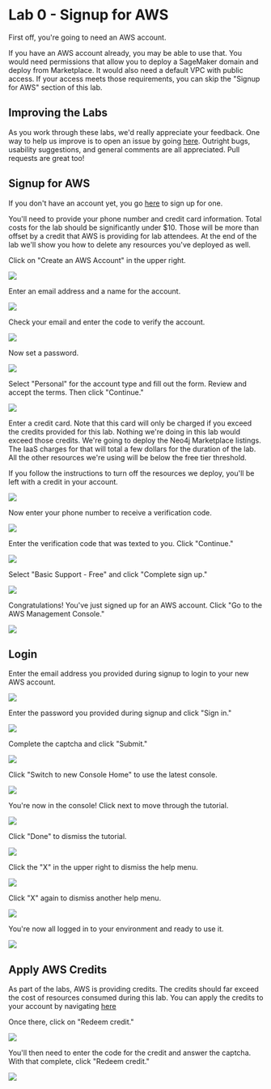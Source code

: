 # Lab 0 - Signup for AWS
First off, you're going to need an AWS account.  

If you have an AWS account already, you may be able to use that.  You would need permissions that allow you to deploy a SageMaker domain and deploy from Marketplace.  It would also need a default VPC with public access.  If your access meets those requirements, you can skip the "Signup for AWS" section of this lab.

## Improving the Labs
As you work through these labs, we'd really appreciate your feedback.  One way to help us improve is to open an issue by going [here](https://github.com/neo4j-partners/hands-on-lab-neo4j-and-sagemaker/issues).  Outright bugs, usability suggestions, and general comments are all appreciated.  Pull requests are great too!

## Signup for AWS
If you don't have an account yet, you go [here](https://aws.amazon.com/) to sign up for one.

You'll need to provide your phone number and credit card information.  Total costs for the lab should be significantly under $10.  Those will be more than offset by a credit that AWS is providing for lab attendees.  At the end of the lab we'll show you how to delete any resources you've deployed as well.

Click on "Create an AWS Account" in the upper right.

![](images/01-signup.png)

Enter an email address and a name for the account.

![](images/02-signup.png)

Check your email and enter the code to verify the account.

![](images/03-verify.png)

Now set a password.

![](images/04-password.png)

Select "Personal" for the account type and fill out the form.  Review and accept the terms.  Then click "Continue."

![](images/05-signup.png)

Enter a credit card.  Note that this card will only be charged if you exceed the credits provided for this lab.  Nothing we're doing in this lab would exceed those credits.  We're going to deploy the Neo4j Marketplace listings.  The IaaS charges for that will total a few dollars for the duration of the lab.  All the other resources we're using will be below the free tier threshold.

If you follow the instructions to turn off the resources we deploy, you'll be left with a credit in your account.

![](images/06-card.png)

Now enter your phone number to receive a verification code.

![](images/07-phone.png)

Enter the verification code that was texted to you.  Click "Continue."

![](images/08-verify.png)

Select "Basic Support - Free" and click "Complete sign up."

![](images/09-support.png)

Congratulations!  You've just signed up for an AWS account.  Click "Go to the AWS Management Console." 

![](images/10-complete.png)

## Login
Enter the email address you provided during signup to login to your new AWS account.

![](images/11-login.png)

Enter the password you provided during signup and click "Sign in."

![](images/12-login.png)

Complete the captcha and click "Submit."

![](images/13-login.png)

Click "Switch to new Console Home" to use the latest console.

![](images/14-console.png)

You're now in the console!  Click next to move through the tutorial.

![](images/15-console.png)

Click "Done" to dismiss the tutorial.

![](images/16-console.png)

Click the "X" in the upper right to dismiss the help menu.

![](images/17-console.png)

Click "X" again to dismiss another help menu.

![](images/18-console.png)

You're now all logged in to your environment and ready to use it.

![](images/19-console.png)

## Apply AWS Credits
As part of the labs, AWS is providing credits.  The credits should far exceed the cost of resources consumed during this lab.  You can apply the credits to your account by navigating [here](https://console.aws.amazon.com/billing/home?#/credits)

Once there, click on "Redeem credit."

![](images/20-credit.png)

You'll then need to enter the code for the credit and answer the captcha.  With that complete, click "Redeem credit."

![](images/21-redeem.png)


